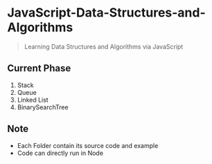 # JavaScript-Data-Structures-and-Algorithms

> Learning Data Structures and Algorithms via JavaScript

## Current Phase

1. Stack
2. Queue
3. Linked List
4. BinarySearchTree

## Note

* Each Folder contain its source code and example
* Code can directly run in Node
